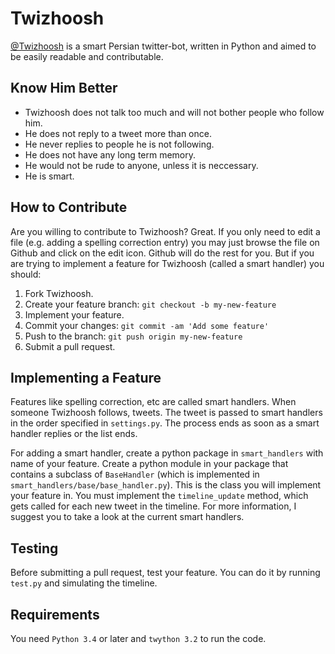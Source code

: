 # Twizhoosh

[@Twizhoosh](https://twitter.com/twizhoosh) is a smart Persian twitter-bot, written in Python and aimed to be easily readable and contributable.
 
## Know Him Better
- Twizhoosh does not talk too much and will not bother people who follow him.
- He does not reply to a tweet more than once.
- He never replies to people he is not following.
- He does not have any long term memory.
- He would not be rude to anyone, unless it is neccessary.
- He is smart.
 
## How to Contribute
 
Are you willing to contribute to Twizhoosh? Great. If you only need to edit a file (e.g. adding a spelling correction entry) you may just browse the file on Github and click on the edit icon. Github will do the rest for you. But if you are trying to implement a feature for Twizhoosh (called a smart handler) you should:

1. Fork Twizhoosh.
2. Create your feature branch: `git checkout -b my-new-feature`
3. Implement your feature.
4. Commit your changes: `git commit -am 'Add some feature'`
5. Push to the branch: `git push origin my-new-feature`
6. Submit a pull request.
 
## Implementing a Feature
 
Features like spelling correction, etc are called smart handlers. When someone Twizhoosh follows, tweets. The tweet is passed to smart handlers in the order specified in `settings.py`. The process ends as soon as a smart handler replies or the list ends.

For adding a smart handler, create a python package in `smart_handlers` with name of your feature. Create a python module in your package that contains a subclass of `BaseHandler` (which is implemented in `smart_handlers/base/base_handler.py`). This is the class you will implement your feature in. You must implement the `timeline_update` method, which gets called for each new tweet in the timeline. For more information, I suggest you to take a look at the current smart handlers.

## Testing
Before submitting a pull request, test your feature. You can do it by running `test.py` and simulating the timeline.

## Requirements
You need `Python 3.4` or later and `twython 3.2` to run the code.
